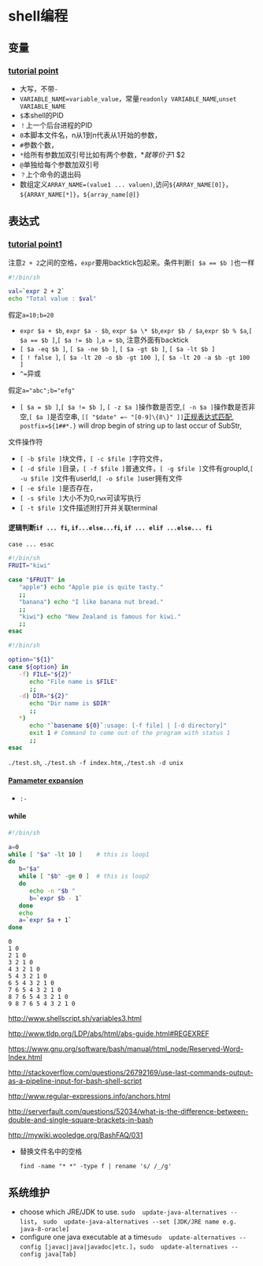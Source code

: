 # shell编程

## 变量

### [tutorial point](https://www.tutorialspoint.com/unix/unix-using-arrays.htm)

+ 大写，不带`-`
+ `VARIABLE_NAME=variable_value`，常量`readonly VARIABLE_NAME`,`unset VARIABLE_NAME`
+ `$`本shell的PID
+ `！`上一个后台进程的PID
+ `0`本脚本文件名，n从1到n代表从1开始的参数，
+ `#`参数个数，
+ `*`给所有参数加双引号比如有两个参数，$*就等价于$1 $2
+ `@`单独给每个参数加双引号
+ `？`上个命令的退出码
+ 数组定义`ARRAY_NAME=(value1 ... valuen)`,访问`${ARRAY_NAME[0]}`，`${ARRAY_NAME[*]}`，`${array_name[@]}`

## 表达式

### [tutorial point1](https://www.tutorialspoint.com/unix/unix-using-arrays.htm)

注意`2 + 2`之间的空格，`expr`要用backtick包起来。条件判断`[ $a == $b ]`也一样

```bash
#!/bin/sh

val=`expr 2 + 2`
echo "Total value : $val"
```

假定`a=10;b=20`

+ `expr $a + $b`, `expr $a - $b`, `expr $a \* $b`,`expr $b / $a`,`expr $b % $a`,`[ $a == $b ]`,`[ $a != $b ]`,`a = $b`, 注意外面有backtick
+ `[ $a -eq $b ]`, `[ $a -ne $b ]`, `[ $a -gt $b ]`, `[ $a -lt $b ]`
+ `[ ! false ]`, `[ $a -lt 20 -o $b -gt 100 ]`, `[ $a -lt 20 -a $b -gt 100 ]`
+ `^=`异或

假定`a="abc";b="efg"`

+ `[ $a = $b ]`,`[ $a != $b ]`, `[ -z $a ]`操作数是否空,`[ -n $a ]`操作数是否非空,`[ $a ]`是否空串, `[[ "$date" =~ "[0-9]\{8\}" ]]`[正规表达式匹配](https://stackoverflow.com/questions/1891797/capturing-groups-from-a-grep-regex), `postfix=${1##*.}`  will drop begin of string up to last occur of SubStr,

文件操作符

+ `[ -b $file ]`块文件，`[ -c $file ]`字符文件，
+ `[ -d $file ]`目录，`[ -f $file ]`普通文件，`[ -g $file ]`文件有groupId,`[ -u $file ]`文件有userId,`[ -o $file ]`user拥有文件
+ `[ -e $file ]`是否存在，
+ `[ -s $file ]`大小不为0,`rwx`可读写执行
+ `[ -t $file ]`文件描述附打开并关联terminal

#### 逻辑判断`if ... fi`, `if...else...fi`, `if ... elif ...else... fi`

`case ... esac`

```bash
#!/bin/sh
FRUIT="kiwi"

case "$FRUIT" in
   "apple") echo "Apple pie is quite tasty." 
   ;;
   "banana") echo "I like banana nut bread." 
   ;;
   "kiwi") echo "New Zealand is famous for kiwi." 
   ;;
esac
```

```bash
#!/bin/sh

option="${1}" 
case ${option} in
   -f) FILE="${2}"
      echo "File name is $FILE"
      ;;
   -d) DIR="${2}"
      echo "Dir name is $DIR"
      ;;
   *)
      echo "`basename ${0}`:usage: [-f file] | [-d directory]" 
      exit 1 # Command to come out of the program with status 1
      ;;
esac
```

`./test.sh`, `./test.sh -f index.htm`,`./test.sh -d unix`

#### [Pamameter expansion](http://wiki.bash-hackers.org/syntax/pe#use_a_default_value)

+ `:-`

#### while

```bash
#!/bin/sh

a=0
while [ "$a" -lt 10 ]    # this is loop1
do
   b="$a"
   while [ "$b" -ge 0 ]  # this is loop2
   do
      echo -n "$b "
      b=`expr $b - 1`
   done
   echo
   a=`expr $a + 1`
done
```

```text
0
1 0
2 1 0
3 2 1 0
4 3 2 1 0
5 4 3 2 1 0
6 5 4 3 2 1 0
7 6 5 4 3 2 1 0
8 7 6 5 4 3 2 1 0
9 8 7 6 5 4 3 2 1 0
```

<http://www.shellscript.sh/variables3.html>

<http://www.tldp.org/LDP/abs/html/abs-guide.html#REGEXREF>

<https://www.gnu.org/software/bash/manual/html_node/Reserved-Word-Index.html>

<http://stackoverflow.com/questions/26792169/use-last-commands-output-as-a-pipeline-input-for-bash-shell-script>

<http://www.regular-expressions.info/anchors.html>

<http://serverfault.com/questions/52034/what-is-the-difference-between-double-and-single-square-brackets-in-bash>

<http://mywiki.wooledge.org/BashFAQ/031>

+ 替换文件名中的空格

    `find -name "* *" -type f | rename 's/ /_/g'`

## 系统维护

+ choose which JRE/JDK to use. `sudo  update-java-alternatives --list`， `sudo  update-java-alternatives --set [JDK/JRE name e.g. java-8-oracle]`
+ configure one java executable at a time`sudo  update-alternatives --config [javac|java|javadoc|etc.]`，`sudo  update-alternatives --config java[Tab]`